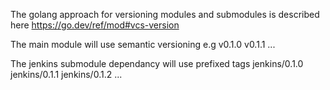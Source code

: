 The golang approach for versioning modules and submodules is described here https://go.dev/ref/mod#vcs-version

The main module will use semantic versioning e.g
v0.1.0
v0.1.1
...

The jenkins submodule dependancy will use prefixed tags
jenkins/0.1.0
jenkins/0.1.1
jenkins/0.1.2
...
